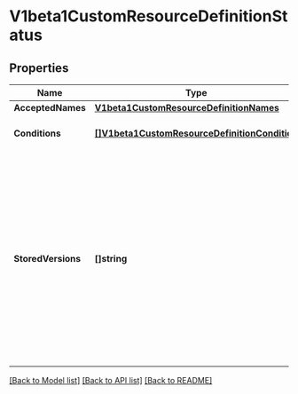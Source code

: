 # V1beta1CustomResourceDefinitionStatus

## Properties
Name | Type | Description | Notes
------------ | ------------- | ------------- | -------------
**AcceptedNames** | [**V1beta1CustomResourceDefinitionNames**](v1beta1.CustomResourceDefinitionNames.md) |  | 
**Conditions** | [**[]V1beta1CustomResourceDefinitionCondition**](v1beta1.CustomResourceDefinitionCondition.md) | Conditions indicate state for particular aspects of a CustomResourceDefinition | 
**StoredVersions** | **[]string** | StoredVersions are all versions of CustomResources that were ever persisted. Tracking these versions allows a migration path for stored versions in etcd. The field is mutable so the migration controller can first finish a migration to another version (i.e. that no old objects are left in the storage), and then remove the rest of the versions from this list. None of the versions in this list can be removed from the spec.Versions field. | 

[[Back to Model list]](../README.md#documentation-for-models) [[Back to API list]](../README.md#documentation-for-api-endpoints) [[Back to README]](../README.md)



